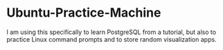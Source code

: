 # Ubuntu-Practice-Machine
I am using this specifically to learn PostgreSQL from a tutorial, but also to practice Linux command prompts and to store random visualization apps. 
